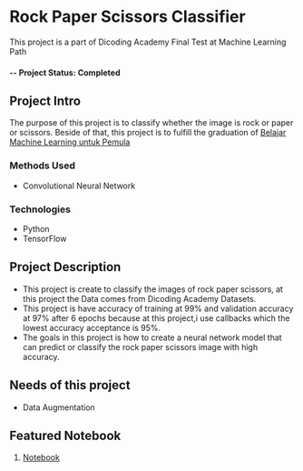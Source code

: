# Rock Paper Scissors Classifier
This project is a part of Dicoding Academy Final Test at Machine Learning Path

#### -- Project Status: Completed

## Project Intro
The purpose of this project is to classify whether the image is rock or paper or scissors. Beside of that, this project is to fulfill the graduation of [Belajar Machine Learning untuk Pemula](https://www.dicoding.com/academies/184)

### Methods Used
- Convolutional Neural Network

### Technologies
- Python
- TensorFlow

## Project Description
- This project is create to classify the images of rock paper scissors, at this project the Data comes from Dicoding Academy Datasets.
- This project is have accuracy of training at 99% and validation accuracy at 97% after 6 epochs because at this project,i use callbacks which the lowest accuracy acceptance is 95%.
- The goals in this project is how to create a neural network model that can predict or classify the rock paper scissors image with high accuracy.

## Needs of this project
- Data Augmentation

## Featured Notebook
1. [Notebook](https://github.com/MrKelv/rock-paper-scissors-classifier/blob/main/rock_paper_scissors.ipynb)
